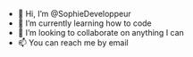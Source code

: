 - 👋 Hi, I’m @SophieDeveloppeur
- 🌱 I’m currently learning how to code
- 💞️ I’m looking to collaborate on anything I can
- 📫 You can reach me by email

<!---
SophieDeveloppeur/SophieDeveloppeur
--->
